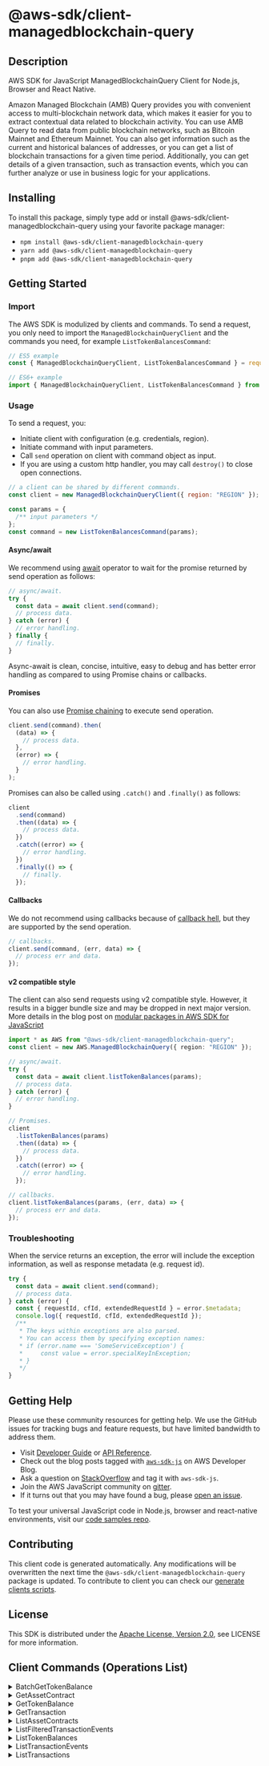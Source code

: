 <!-- generated file, do not edit directly -->

# @aws-sdk/client-managedblockchain-query

## Description

AWS SDK for JavaScript ManagedBlockchainQuery Client for Node.js, Browser and React Native.

<p>Amazon Managed Blockchain (AMB) Query provides you with convenient access to multi-blockchain network data, which makes
it easier for you to extract contextual data related to blockchain activity. You can use AMB Query to
read data from public blockchain networks, such as Bitcoin Mainnet and Ethereum Mainnet. You can
also get information such as the current and historical balances of addresses, or you can get a
list of blockchain transactions for a given time period. Additionally, you can get details of a
given transaction, such as transaction events, which you can further analyze or use in business
logic for your applications.</p>

## Installing

To install this package, simply type add or install @aws-sdk/client-managedblockchain-query
using your favorite package manager:

- `npm install @aws-sdk/client-managedblockchain-query`
- `yarn add @aws-sdk/client-managedblockchain-query`
- `pnpm add @aws-sdk/client-managedblockchain-query`

## Getting Started

### Import

The AWS SDK is modulized by clients and commands.
To send a request, you only need to import the `ManagedBlockchainQueryClient` and
the commands you need, for example `ListTokenBalancesCommand`:

```js
// ES5 example
const { ManagedBlockchainQueryClient, ListTokenBalancesCommand } = require("@aws-sdk/client-managedblockchain-query");
```

```ts
// ES6+ example
import { ManagedBlockchainQueryClient, ListTokenBalancesCommand } from "@aws-sdk/client-managedblockchain-query";
```

### Usage

To send a request, you:

- Initiate client with configuration (e.g. credentials, region).
- Initiate command with input parameters.
- Call `send` operation on client with command object as input.
- If you are using a custom http handler, you may call `destroy()` to close open connections.

```js
// a client can be shared by different commands.
const client = new ManagedBlockchainQueryClient({ region: "REGION" });

const params = {
  /** input parameters */
};
const command = new ListTokenBalancesCommand(params);
```

#### Async/await

We recommend using [await](https://developer.mozilla.org/en-US/docs/Web/JavaScript/Reference/Operators/await)
operator to wait for the promise returned by send operation as follows:

```js
// async/await.
try {
  const data = await client.send(command);
  // process data.
} catch (error) {
  // error handling.
} finally {
  // finally.
}
```

Async-await is clean, concise, intuitive, easy to debug and has better error handling
as compared to using Promise chains or callbacks.

#### Promises

You can also use [Promise chaining](https://developer.mozilla.org/en-US/docs/Web/JavaScript/Guide/Using_promises#chaining)
to execute send operation.

```js
client.send(command).then(
  (data) => {
    // process data.
  },
  (error) => {
    // error handling.
  }
);
```

Promises can also be called using `.catch()` and `.finally()` as follows:

```js
client
  .send(command)
  .then((data) => {
    // process data.
  })
  .catch((error) => {
    // error handling.
  })
  .finally(() => {
    // finally.
  });
```

#### Callbacks

We do not recommend using callbacks because of [callback hell](http://callbackhell.com/),
but they are supported by the send operation.

```js
// callbacks.
client.send(command, (err, data) => {
  // process err and data.
});
```

#### v2 compatible style

The client can also send requests using v2 compatible style.
However, it results in a bigger bundle size and may be dropped in next major version. More details in the blog post
on [modular packages in AWS SDK for JavaScript](https://aws.amazon.com/blogs/developer/modular-packages-in-aws-sdk-for-javascript/)

```ts
import * as AWS from "@aws-sdk/client-managedblockchain-query";
const client = new AWS.ManagedBlockchainQuery({ region: "REGION" });

// async/await.
try {
  const data = await client.listTokenBalances(params);
  // process data.
} catch (error) {
  // error handling.
}

// Promises.
client
  .listTokenBalances(params)
  .then((data) => {
    // process data.
  })
  .catch((error) => {
    // error handling.
  });

// callbacks.
client.listTokenBalances(params, (err, data) => {
  // process err and data.
});
```

### Troubleshooting

When the service returns an exception, the error will include the exception information,
as well as response metadata (e.g. request id).

```js
try {
  const data = await client.send(command);
  // process data.
} catch (error) {
  const { requestId, cfId, extendedRequestId } = error.$metadata;
  console.log({ requestId, cfId, extendedRequestId });
  /**
   * The keys within exceptions are also parsed.
   * You can access them by specifying exception names:
   * if (error.name === 'SomeServiceException') {
   *     const value = error.specialKeyInException;
   * }
   */
}
```

## Getting Help

Please use these community resources for getting help.
We use the GitHub issues for tracking bugs and feature requests, but have limited bandwidth to address them.

- Visit [Developer Guide](https://docs.aws.amazon.com/sdk-for-javascript/v3/developer-guide/welcome.html)
  or [API Reference](https://docs.aws.amazon.com/AWSJavaScriptSDK/v3/latest/index.html).
- Check out the blog posts tagged with [`aws-sdk-js`](https://aws.amazon.com/blogs/developer/tag/aws-sdk-js/)
  on AWS Developer Blog.
- Ask a question on [StackOverflow](https://stackoverflow.com/questions/tagged/aws-sdk-js) and tag it with `aws-sdk-js`.
- Join the AWS JavaScript community on [gitter](https://gitter.im/aws/aws-sdk-js-v3).
- If it turns out that you may have found a bug, please [open an issue](https://github.com/aws/aws-sdk-js-v3/issues/new/choose).

To test your universal JavaScript code in Node.js, browser and react-native environments,
visit our [code samples repo](https://github.com/aws-samples/aws-sdk-js-tests).

## Contributing

This client code is generated automatically. Any modifications will be overwritten the next time the `@aws-sdk/client-managedblockchain-query` package is updated.
To contribute to client you can check our [generate clients scripts](https://github.com/aws/aws-sdk-js-v3/tree/main/scripts/generate-clients).

## License

This SDK is distributed under the
[Apache License, Version 2.0](http://www.apache.org/licenses/LICENSE-2.0),
see LICENSE for more information.

## Client Commands (Operations List)

<details>
<summary>
BatchGetTokenBalance
</summary>

[Command API Reference](https://docs.aws.amazon.com/AWSJavaScriptSDK/v3/latest/client/managedblockchain-query/command/BatchGetTokenBalanceCommand/) / [Input](https://docs.aws.amazon.com/AWSJavaScriptSDK/v3/latest/Package/-aws-sdk-client-managedblockchain-query/Interface/BatchGetTokenBalanceCommandInput/) / [Output](https://docs.aws.amazon.com/AWSJavaScriptSDK/v3/latest/Package/-aws-sdk-client-managedblockchain-query/Interface/BatchGetTokenBalanceCommandOutput/)

</details>
<details>
<summary>
GetAssetContract
</summary>

[Command API Reference](https://docs.aws.amazon.com/AWSJavaScriptSDK/v3/latest/client/managedblockchain-query/command/GetAssetContractCommand/) / [Input](https://docs.aws.amazon.com/AWSJavaScriptSDK/v3/latest/Package/-aws-sdk-client-managedblockchain-query/Interface/GetAssetContractCommandInput/) / [Output](https://docs.aws.amazon.com/AWSJavaScriptSDK/v3/latest/Package/-aws-sdk-client-managedblockchain-query/Interface/GetAssetContractCommandOutput/)

</details>
<details>
<summary>
GetTokenBalance
</summary>

[Command API Reference](https://docs.aws.amazon.com/AWSJavaScriptSDK/v3/latest/client/managedblockchain-query/command/GetTokenBalanceCommand/) / [Input](https://docs.aws.amazon.com/AWSJavaScriptSDK/v3/latest/Package/-aws-sdk-client-managedblockchain-query/Interface/GetTokenBalanceCommandInput/) / [Output](https://docs.aws.amazon.com/AWSJavaScriptSDK/v3/latest/Package/-aws-sdk-client-managedblockchain-query/Interface/GetTokenBalanceCommandOutput/)

</details>
<details>
<summary>
GetTransaction
</summary>

[Command API Reference](https://docs.aws.amazon.com/AWSJavaScriptSDK/v3/latest/client/managedblockchain-query/command/GetTransactionCommand/) / [Input](https://docs.aws.amazon.com/AWSJavaScriptSDK/v3/latest/Package/-aws-sdk-client-managedblockchain-query/Interface/GetTransactionCommandInput/) / [Output](https://docs.aws.amazon.com/AWSJavaScriptSDK/v3/latest/Package/-aws-sdk-client-managedblockchain-query/Interface/GetTransactionCommandOutput/)

</details>
<details>
<summary>
ListAssetContracts
</summary>

[Command API Reference](https://docs.aws.amazon.com/AWSJavaScriptSDK/v3/latest/client/managedblockchain-query/command/ListAssetContractsCommand/) / [Input](https://docs.aws.amazon.com/AWSJavaScriptSDK/v3/latest/Package/-aws-sdk-client-managedblockchain-query/Interface/ListAssetContractsCommandInput/) / [Output](https://docs.aws.amazon.com/AWSJavaScriptSDK/v3/latest/Package/-aws-sdk-client-managedblockchain-query/Interface/ListAssetContractsCommandOutput/)

</details>
<details>
<summary>
ListFilteredTransactionEvents
</summary>

[Command API Reference](https://docs.aws.amazon.com/AWSJavaScriptSDK/v3/latest/client/managedblockchain-query/command/ListFilteredTransactionEventsCommand/) / [Input](https://docs.aws.amazon.com/AWSJavaScriptSDK/v3/latest/Package/-aws-sdk-client-managedblockchain-query/Interface/ListFilteredTransactionEventsCommandInput/) / [Output](https://docs.aws.amazon.com/AWSJavaScriptSDK/v3/latest/Package/-aws-sdk-client-managedblockchain-query/Interface/ListFilteredTransactionEventsCommandOutput/)

</details>
<details>
<summary>
ListTokenBalances
</summary>

[Command API Reference](https://docs.aws.amazon.com/AWSJavaScriptSDK/v3/latest/client/managedblockchain-query/command/ListTokenBalancesCommand/) / [Input](https://docs.aws.amazon.com/AWSJavaScriptSDK/v3/latest/Package/-aws-sdk-client-managedblockchain-query/Interface/ListTokenBalancesCommandInput/) / [Output](https://docs.aws.amazon.com/AWSJavaScriptSDK/v3/latest/Package/-aws-sdk-client-managedblockchain-query/Interface/ListTokenBalancesCommandOutput/)

</details>
<details>
<summary>
ListTransactionEvents
</summary>

[Command API Reference](https://docs.aws.amazon.com/AWSJavaScriptSDK/v3/latest/client/managedblockchain-query/command/ListTransactionEventsCommand/) / [Input](https://docs.aws.amazon.com/AWSJavaScriptSDK/v3/latest/Package/-aws-sdk-client-managedblockchain-query/Interface/ListTransactionEventsCommandInput/) / [Output](https://docs.aws.amazon.com/AWSJavaScriptSDK/v3/latest/Package/-aws-sdk-client-managedblockchain-query/Interface/ListTransactionEventsCommandOutput/)

</details>
<details>
<summary>
ListTransactions
</summary>

[Command API Reference](https://docs.aws.amazon.com/AWSJavaScriptSDK/v3/latest/client/managedblockchain-query/command/ListTransactionsCommand/) / [Input](https://docs.aws.amazon.com/AWSJavaScriptSDK/v3/latest/Package/-aws-sdk-client-managedblockchain-query/Interface/ListTransactionsCommandInput/) / [Output](https://docs.aws.amazon.com/AWSJavaScriptSDK/v3/latest/Package/-aws-sdk-client-managedblockchain-query/Interface/ListTransactionsCommandOutput/)

</details>
